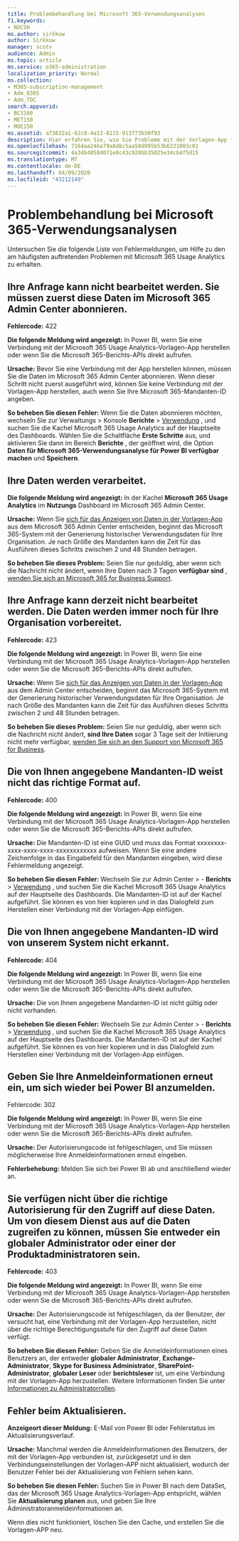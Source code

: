 ```yaml
---
title: Problembehandlung bei Microsoft 365-Verwendungsanalysen
f1.keywords:
- NOCSH
ms.author: sirkkuw
author: Sirkkuw
manager: scotv
audience: Admin
ms.topic: article
ms.service: o365-administration
localization_priority: Normal
ms.collection:
- M365-subscription-management
- Adm_O365
- Adm_TOC
search.appverid:
- BCS160
- MET150
- MOE150
ms.assetid: a73632a1-62c8-4a13-8115-913773b30f93
description: Hier erfahren Sie, wie Sie Probleme mit der Vorlagen-App für Microsoft 365 Usage Analytics beheben können.
ms.openlocfilehash: 7164aa246a79a8d8c5aa50d995b53b6221003c01
ms.sourcegitcommit: 4a34b48584071e0c43c920bb35025e34cb4f5d15
ms.translationtype: MT
ms.contentlocale: de-DE
ms.lasthandoff: 04/09/2020
ms.locfileid: "43212149"
---
```

# <a name="troubleshooting-microsoft-365-usage-analytics"></a>Problembehandlung bei Microsoft 365-Verwendungsanalysen

Untersuchen Sie die folgende Liste von Fehlermeldungen, um Hilfe zu den am häufigsten auftretenden Problemen mit Microsoft 365 Usage Analytics zu erhalten.
  
    
## <a name="we-are-unable-to-process-your-request-you-have-to-first-subscribe-to-this-data-from-the-microsoft-365-admin-center"></a>Ihre Anfrage kann nicht bearbeitet werden. Sie müssen zuerst diese Daten im Microsoft 365 Admin Center abonnieren.

 **Fehlercode:** 422 
  
 **Die folgende Meldung wird angezeigt:** In Power BI, wenn Sie eine Verbindung mit der Microsoft 365 Usage Analytics-Vorlagen-App herstellen oder wenn Sie die Microsoft 365-Berichts-APIs direkt aufrufen. 
  
 **Ursache:** Bevor Sie eine Verbindung mit der App herstellen können, müssen Sie die Daten im Microsoft 365 Admin Center abonnieren. Wenn dieser Schritt nicht zuerst ausgeführt wird, können Sie keine Verbindung mit der Vorlagen-App herstellen, auch wenn Sie Ihre Microsoft 365-Mandanten-ID angeben. 
  
 **So beheben Sie diesen Fehler:** Wenn Sie die Daten abonnieren möchten, wechseln Sie zur Verwaltungs \> Konsole **Berichte** \> <a href="https://go.microsoft.com/fwlink/p/?linkid=2074756" target="_blank">Verwendung</a> , und suchen Sie die Kachel Microsoft 365 Usage Analytics auf der Hauptseite des Dashboards. Wählen Sie die Schaltfläche **Erste Schritte** aus, und aktivieren Sie dann im Bereich **Berichte** , der geöffnet wird, die Option **Daten für Microsoft 365-Verwendungsanalyse für Power BI verfügbar machen** und **Speichern**.
  
## <a name="we-are-processing-your-data"></a>Ihre Daten werden verarbeitet.

 **Die folgende Meldung wird angezeigt:** In der Kachel **Microsoft 365 Usage Analytics** im **Nutzungs** Dashboard im Microsoft 365 Admin Center. 
  
 **Ursache:** Wenn Sie [sich für das Anzeigen von Daten in der Vorlagen-App](enable-usage-analytics.md) aus dem Microsoft 365 Admin Center entscheiden, beginnt das Microsoft 365-System mit der Generierung historischer Verwendungsdaten für Ihre Organisation. Je nach Größe des Mandanten kann die Zeit für das Ausführen dieses Schritts zwischen 2 und 48 Stunden betragen. 
  
 **So beheben Sie dieses Problem:** Seien Sie nur geduldig, aber wenn sich die Nachricht nicht ändert, wenn Ihre Daten nach 3 Tagen **verfügbar sind** , [wenden Sie sich an Microsoft 365 for Business Support](../contact-support-for-business-products.md).
  
## <a name="we-are-unable-to-process-your-request-at-this-time-we-are-still-preparing-the-data-for-your-organization"></a>Ihre Anfrage kann derzeit nicht bearbeitet werden. Die Daten werden immer noch für Ihre Organisation vorbereitet.

 **Fehlercode:** 423 
  
 **Die folgende Meldung wird angezeigt:** In Power BI, wenn Sie eine Verbindung mit der Microsoft 365 Usage Analytics-Vorlagen-App herstellen oder wenn Sie die Microsoft 365-Berichts-APIs direkt aufrufen. 
  
 **Ursache:** Wenn Sie [sich für das Anzeigen von Daten in der Vorlagen-App](enable-usage-analytics.md) aus dem Admin Center entscheiden, beginnt das Microsoft 365-System mit der Generierung historischer Verwendungsdaten für Ihre Organisation. Je nach Größe des Mandanten kann die Zeit für das Ausführen dieses Schritts zwischen 2 und 48 Stunden betragen. 
  
 **So beheben Sie dieses Problem:** Seien Sie nur geduldig, aber wenn sich die Nachricht nicht ändert, **sind Ihre Daten** sogar 3 Tage seit der Initiierung nicht mehr verfügbar, [wenden Sie sich an den Support von Microsoft 365 for Business](../contact-support-for-business-products.md).
  
## <a name="the-tenant-id-you-provided-is-not-in-the-correct-format"></a>Die von Ihnen angegebene Mandanten-ID weist nicht das richtige Format auf.

 **Fehlercode:** 400 
  
 **Die folgende Meldung wird angezeigt:** In Power BI, wenn Sie eine Verbindung mit der Microsoft 365 Usage Analytics-Vorlagen-App herstellen oder wenn Sie die Microsoft 365-Berichts-APIs direkt aufrufen. 
  
 **Ursache:** Die Mandanten-ID ist eine GUID und muss das Format xxxxxxxx-xxxx-xxxx-xxxx-xxxxxxxxxxxx aufweisen. Wenn Sie eine andere Zeichenfolge in das Eingabefeld für den Mandanten eingeben, wird diese Fehlermeldung angezeigt. 
  
 **So beheben Sie diesen Fehler:** Wechseln Sie zur Admin Center \> - **Berichts** \> <a href="https://go.microsoft.com/fwlink/p/?linkid=2074756" target="_blank">Verwendung</a> , und suchen Sie die Kachel Microsoft 365 Usage Analytics auf der Hauptseite des Dashboards. Die Mandanten-ID ist auf der Kachel aufgeführt. Sie können es von hier kopieren und in das Dialogfeld zum Herstellen einer Verbindung mit der Vorlagen-App einfügen. 
  
## <a name="the-tenant-id-you-provided-is-not-recognized-by-our-system"></a>Die von Ihnen angegebene Mandanten-ID wird von unserem System nicht erkannt.

 **Fehlercode:** 404 
  
 **Die folgende Meldung wird angezeigt:** In Power BI, wenn Sie eine Verbindung mit der Microsoft 365 Usage Analytics-Vorlagen-App herstellen oder wenn Sie die Microsoft 365-Berichts-APIs direkt aufrufen. 
  
 **Ursache:** Die von Ihnen angegebene Mandanten-ID ist nicht gültig oder nicht vorhanden. 
  
 **So beheben Sie diesen Fehler:** Wechseln Sie zur Admin Center \> - **Berichts** \> <a href="https://go.microsoft.com/fwlink/p/?linkid=2074756" target="_blank">Verwendung</a> , und suchen Sie die Kachel Microsoft 365 Usage Analytics auf der Hauptseite des Dashboards. Die Mandanten-ID ist auf der Kachel aufgeführt. Sie können es von hier kopieren und in das Dialogfeld zum Herstellen einer Verbindung mit der Vorlagen-App einfügen. 
  
## <a name="please-re-enter-your-credentials-to-sign-in-to-power-bi-again"></a>Geben Sie Ihre Anmeldeinformationen erneut ein, um sich wieder bei Power BI anzumelden.

Fehlercode: 302
  
 **Die folgende Meldung wird angezeigt:** In Power BI, wenn Sie eine Verbindung mit der Microsoft 365 Usage Analytics-Vorlagen-App herstellen oder wenn Sie die Microsoft 365-Berichts-APIs direkt aufrufen. 
  
 **Ursache:** Der Autorisierungscode ist fehlgeschlagen, und Sie müssen möglicherweise Ihre Anmeldeinformationen erneut eingeben. 
  
 **Fehlerbehebung:** Melden Sie sich bei Power BI ab und anschließend wieder an. 
  
## <a name="you-do-not-have-the-right-authorization-to-access-to-this-data-to-be-able-to-gain-access-to-the-data-from-this-service-you-need-to-be-either-a-global-admin-or-any-one-of-the-product-admins"></a>Sie verfügen nicht über die richtige Autorisierung für den Zugriff auf diese Daten. Um von diesem Dienst aus auf die Daten zugreifen zu können, müssen Sie entweder ein globaler Administrator oder einer der Produktadministratoren sein.

 **Fehlercode:** 403 
  
 **Die folgende Meldung wird angezeigt:** In Power BI, wenn Sie eine Verbindung mit der Microsoft 365 Usage Analytics-Vorlagen-App herstellen oder wenn Sie die Microsoft 365-Berichts-APIs direkt aufrufen. 
  
 **Ursache:** Der Autorisierungscode ist fehlgeschlagen, da der Benutzer, der versucht hat, eine Verbindung mit der Vorlagen-App herzustellen, nicht über die richtige Berechtigungsstufe für den Zugriff auf diese Daten verfügt. 
  
 **So beheben Sie diesen Fehler:** Geben Sie die Anmeldeinformationen eines Benutzers an, der entweder **globaler Administrator**, **Exchange-Administrator**, **Skype for Business Administrator**, **SharePoint-Administrator**, **globaler Leser** oder **berichtsleser** ist, um eine Verbindung mit der Vorlagen-App herzustellen. Weitere Informationen finden Sie unter [Informationen zu Administratorrollen](../add-users/about-admin-roles.md). 
  
## <a name="refresh-failed"></a>Fehler beim Aktualisieren.

 **Anzeigeort dieser Meldung:** E-Mail von Power BI oder Fehlerstatus im Aktualisierungsverlauf. 
  
 **Ursache:** Manchmal werden die Anmeldeinformationen des Benutzers, der mit der Vorlagen-App verbunden ist, zurückgesetzt und in den Verbindungseinstellungen der Vorlagen-APP nicht aktualisiert, wodurch der Benutzer Fehler bei der Aktualisierung von Fehlern sehen kann. 
  
 **So beheben Sie diesen Fehler:** Suchen Sie in Power BI nach dem DataSet, das der Microsoft 365 Usage Analytics-Vorlagen-App entspricht, wählen Sie **Aktualisierung planen** aus, und geben Sie Ihre Administratoranmeldeinformationen an. 
  
Wenn dies nicht funktioniert, löschen Sie den Cache, und erstellen Sie die Vorlagen-APP neu.
  
  
